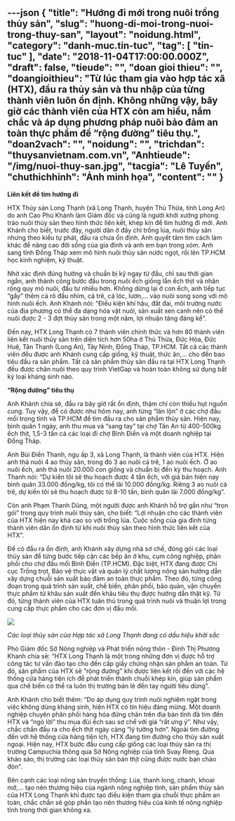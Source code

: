---json
{
    "title": "Hướng đi mới trong nuôi trồng thủy sản",
    "slug": "huong-di-moi-trong-nuoi-trong-thuy-san",
    "layout": "noidung.html",
    "category": "danh-muc.tin-tuc",
    "tag": [
        "tin-tuc"
    ],
    "date": "2018-11-04T17:00:00.000Z",
    "draft": false,
    "tieude": "",
    "doan gioi thieu": "",
    "doangioithieu": "Từ lúc tham gia vào hợp tác xã (HTX), đầu ra thủy sản và thu nhập của từng thành viên luôn ổn định. Không những vậy, bây giờ các thành viên của HTX còn am hiểu, nắm chắc và áp dụng phương pháp nuôi bảo đảm an toàn thực phẩm để “rộng đường” tiêu thụ.",
    "doan2vach": "",
    "noidung": "",
    "trichdan": "thuysanvietnam.com.vn",
    "Anhtieude": "/img/nuoi-thuy-san.jpg",
    "tacgia": "Lê Tuyến",
    "chuthichhinh": "Ảnh minh họa",
    "__content__": ""
}
---
<p><strong>Li&ecirc;n kết để t&igrave;m hướng đi</strong></p>

<p>HTX Thủy sản Long Thạnh (x&atilde; Long Thạnh, huyện Thủ Thừa, tỉnh Long An) do anh Cao Ph&uacute; Kh&aacute;nh l&agrave;m Gi&aacute;m đốc v&agrave; cũng l&agrave; người khởi xướng phong tr&agrave;o nu&ocirc;i thủy sản theo h&igrave;nh thức li&ecirc;n kết, kh&eacute;p k&iacute;n để t&igrave;m hướng đi mới. Anh Kh&aacute;nh cho biết, trước đ&acirc;y, người d&acirc;n ở đ&acirc;y chỉ trồng l&uacute;a, nu&ocirc;i thủy sản nhưng theo kiểu tự ph&aacute;t, đầu ra chưa ổn định. Anh quyết t&acirc;m t&igrave;m c&aacute;ch l&agrave;m kh&aacute;c để n&acirc;ng cao đời sống của gia đ&igrave;nh v&agrave; anh em bạn trong x&oacute;m. Anh sang tỉnh Đồng Th&aacute;p xem m&ocirc; h&igrave;nh nu&ocirc;i thủy sản nước ngọt, rồi l&ecirc;n TP.HCM học kinh nghiệm, kỹ thuật.</p>

<p>Nhờ x&aacute;c định đ&uacute;ng hướng v&agrave; chuẩn bị kỹ ngay từ đầu, chỉ sau thời gian ngắn, anh th&agrave;nh c&ocirc;ng bước đầu trong nu&ocirc;i ếch giống lẫn ếch thịt v&agrave; nh&acirc;n rộng quy m&ocirc; nu&ocirc;i, đầu tư nhiều hơn. Kh&ocirc;ng dừng lại ở con ếch, anh tiếp tục &ldquo;gầy&rdquo; th&ecirc;m c&aacute; r&ocirc; đầu nh&iacute;m, c&aacute; tr&ecirc;, c&aacute; l&oacute;c, lươn,... v&agrave;o nu&ocirc;i song song với m&ocirc; h&igrave;nh nu&ocirc;i ếch. Anh Kh&aacute;nh n&oacute;i: &ldquo;Điều kiện kh&iacute; hậu, đất đai, m&ocirc;i trường nước của địa phương c&oacute; thể đa dạng h&oacute;a vật nu&ocirc;i, sản xuất xen canh n&ecirc;n c&oacute; thể nu&ocirc;i được 2 - 3 đợt thủy sản trong một năm, lợi nhuận tăng đ&aacute;ng kể&rdquo;.</p>

<p>Đến nay, HTX Long Thạnh c&oacute; 7 th&agrave;nh vi&ecirc;n ch&iacute;nh thức v&agrave; hơn 80 th&agrave;nh vi&ecirc;n li&ecirc;n kết nu&ocirc;i thủy sản tr&ecirc;n diện t&iacute;ch hơn 50ha ở Thủ Thừa, Đức H&ograve;a, Đức Huệ, T&acirc;n Thạnh (Long An), T&acirc;y Ninh, Đồng Th&aacute;p, TP.HCM. Tất cả c&aacute;c th&agrave;nh vi&ecirc;n đều được anh Kh&aacute;nh cung cấp giống, kỹ thuật, thức ăn,... cho đến bao ti&ecirc;u đầu ra sản phẩm. Tất cả sản phẩm thủy sản đầu ra tại HTX Long Thạnh đều được chăn nu&ocirc;i theo quy tr&igrave;nh VietGap v&agrave; ho&agrave;n to&agrave;n kh&ocirc;ng sử dụng bất kỳ loại kh&aacute;ng sinh n&agrave;o.</p>

<p><strong>&ldquo;Rộng đường&rdquo; ti&ecirc;u thụ</strong></p>

<p>Anh Kh&aacute;nh chia sẻ, đầu ra b&acirc;y giờ rất ổn định, thậm ch&iacute; c&ograve;n thiếu hụt nguồn cung. Tuy vậy, để c&oacute; được như h&ocirc;m nay, anh từng &ldquo;lăn lộn&rdquo; ở c&aacute;c chợ đầu mối trong tỉnh v&agrave; TP.HCM để t&igrave;m đầu ra cho sản phẩm thủy sản. Hiện nay, b&igrave;nh qu&acirc;n 1 ng&agrave;y, anh thu mua v&agrave; &ldquo;sang tay&rdquo; tại chợ T&acirc;n An từ 400-500kg ếch thịt, 1,5-3 tấn c&aacute; c&aacute;c loại đi chợ B&igrave;nh Điền v&agrave; một doanh nghiệp tại Đồng Th&aacute;p.</p>

<p>Anh B&ugrave;i Điền Thanh, ngụ ấp 3, x&atilde; Long Thạnh, l&agrave; th&agrave;nh vi&ecirc;n của HTX. Hiện anh thả nu&ocirc;i 4 ao thủy sản, trong đ&oacute; 3 ao nu&ocirc;i c&aacute; tr&ecirc;, 1 ao nu&ocirc;i ếch. Ở ao nu&ocirc;i ếch, anh thả nu&ocirc;i 20.000 con giống v&agrave; chuẩn bị đến kỳ thu hoạch. Anh Thanh n&oacute;i: &ldquo;Dự kiến t&ocirc;i sẽ thu hoạch được 4 tấn ếch, với gi&aacute; b&aacute;n hiện nay b&igrave;nh qu&acirc;n 33.000 đồng/kg, t&ocirc;i c&oacute; thể l&atilde;i 10.000 đồng/kg. Ri&ecirc;ng 3 ao nu&ocirc;i c&aacute; tr&ecirc;, dự kiến t&ocirc;i sẽ thu hoạch được từ 8-10 tấn, b&igrave;nh qu&acirc;n l&atilde;i 7.000 đồng/kg&rdquo;.</p>

<p>C&ograve;n anh Phạm Thanh Dũng, một người được anh Kh&aacute;nh hỗ trợ gần như &ldquo;trọn g&oacute;i&rdquo; trong quy tr&igrave;nh nu&ocirc;i thủy sản, cho biết: &ldquo;Lợi nhuận cho c&aacute;c th&agrave;nh vi&ecirc;n của HTX hiện nay kh&aacute; cao so với trồng l&uacute;a. Cuộc sống của gia đ&igrave;nh từng th&agrave;nh vi&ecirc;n dần ổn định từ khi nu&ocirc;i thủy sản theo h&igrave;nh thức li&ecirc;n kết của HTX&rdquo;.</p>

<p>Để c&oacute; đầu ra ổn định, anh Kh&aacute;nh x&acirc;y dựng nh&agrave; sơ chế, đ&oacute;ng g&oacute;i c&aacute;c loại thủy sản để từng bước tiếp cận c&aacute;c bếp ăn ở khu, cụm c&ocirc;ng nghiệp, ph&acirc;n phối cho chợ đầu mối B&igrave;nh Điền (TP.HCM). Đặc biệt, HTX đang được Chi cục Trồng trọt, Bảo vệ thực vật v&agrave; quản l&yacute; chất lượng n&ocirc;ng sản hướng dẫn x&acirc;y dựng chuỗi sản xuất bảo đảm an to&agrave;n thực phẩm. Theo đ&oacute;, từng c&ocirc;ng đoạn trong qu&aacute; tr&igrave;nh sản xuất, chế biến, ph&acirc;n phối, bảo quản, vận chuyển thực phẩm từ kh&acirc;u sản xuất đến kh&acirc;u ti&ecirc;u thụ được hướng dẫn thật kỹ. Từ đ&oacute;, từng th&agrave;nh vi&ecirc;n của HTX tu&acirc;n thủ trong qu&aacute; tr&igrave;nh nu&ocirc;i v&agrave; thuận lợi trong cung cấp thực phẩm cho c&aacute;c đơn vị đầu mối.</p>

<p><img src="http://image.baolongan.vn/news/2018/20181101/images/C%C3%A1c-lo%E1%BA%A1i-th%E1%BB%A7y-s%E1%BA%A3n-c%E1%BB%A7a-H%E1%BB%A3p-t%C3%A1c-x%C3%A3-Long-Th%E1%BA%A1nh-%C4%91ang-c%C3%B3-d%E1%BA%A5u-hi%E1%BB%87u-kh%E1%BB%9Fi-s%E1%BA%AFc.jpg" /></p>

<p><em>C&aacute;c loại thủy sản của Hợp t&aacute;c x&atilde; Long Thạnh đang c&oacute; dấu hiệu khởi sắc</em>&nbsp;</p>

<p>Ph&oacute; Gi&aacute;m đốc Sở N&ocirc;ng nghiệp v&agrave; Ph&aacute;t triển n&ocirc;ng th&ocirc;n - Đinh Thị Phương Khanh chia sẻ: &ldquo;HTX Long Thạnh l&agrave; một trong những đơn vị được hỗ trợ c&ocirc;ng t&aacute;c tư vấn đ&agrave;o tạo cho đến cấp giấy chứng nhận sản phẩm an to&agrave;n. Từ đ&oacute;, sản phẩm của HTX sẽ &ldquo;rộng đường&rdquo; khi được li&ecirc;n kết rồi đến với c&aacute;c hệ thống cửa h&agrave;ng tiện &iacute;ch để ph&aacute;t triển th&agrave;nh chuỗi kh&eacute;p k&iacute;n, gi&uacute;p sản phẩm qua chế biến c&oacute; thể ra lu&ocirc;n thị trường b&aacute;n lẻ đến tay người ti&ecirc;u d&ugrave;ng&rdquo;.</p>

<p>Anh Kh&aacute;nh cho biết th&ecirc;m: &ldquo;Do &aacute;p dụng quy tr&igrave;nh nu&ocirc;i nghi&ecirc;m ngặt trong việc kh&ocirc;ng d&ugrave;ng kh&aacute;ng sinh, hiện HTX c&oacute; t&iacute;n hiệu đ&aacute;ng mừng. Một doanh nghiệp chuy&ecirc;n ph&acirc;n phối h&agrave;ng h&oacute;a đứng ch&acirc;n tr&ecirc;n địa b&agrave;n tỉnh đ&atilde; t&igrave;m đến HTX v&agrave; &ldquo;ngỏ lời&rdquo; thu mua đ&ugrave;i ếch sau sơ chế với gi&aacute; &ldquo;rất ưng &yacute;&rdquo;. Như vậy, chắc chắn đầu ra cho ếch thịt ng&agrave;y c&agrave;ng &ldquo;l&yacute; tưởng hơn&rdquo;. Ngo&agrave;i t&igrave;m đường đến với hệ thống cửa h&agrave;ng tiện &iacute;ch, HTX đang t&igrave;m đường cho thủy sản xuất ngoại. Hiện nay, HTX bước đầu cung cấp giống c&aacute;c loại thủy sản ra thị trường Campuchia th&ocirc;ng qua Sở N&ocirc;ng nghiệp của tỉnh Svay Rieng. Qua khảo s&aacute;o, thị trường c&aacute;c loại thủy sản b&aacute;n thịt cũng được nước bạn ch&agrave;o đ&oacute;n&rdquo;.</p>

<p>B&ecirc;n cạnh c&aacute;c loại n&ocirc;ng sản truyền thống: L&uacute;a, thanh long, chanh, khoai mỡ,... tạo n&ecirc;n thương hiệu của ng&agrave;nh n&ocirc;ng nghiệp tỉnh, sản phẩm thủy sản của HTX Long Thạnh khi được tạo điều kiện tham gia chuỗi thực phẩm an to&agrave;n, chắc chắn sẽ g&oacute;p phần tạo n&ecirc;n thương hiệu của kinh tế n&ocirc;ng nghiệp tỉnh trong thời gian kh&ocirc;ng xa.</p>
